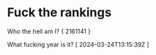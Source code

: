 # Fuck the rankings

Who the hell am I?
{ 2161141 }

What fucking year is it?
[ 2024-03-24T13:15:39Z ]

